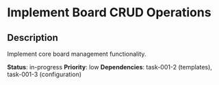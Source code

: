 # Implement Board CRUD Operations

## Description
Implement core board management functionality.

**Status**: in-progress
**Priority**: low
**Dependencies**: task-001-2 (templates), task-001-3 (configuration)
